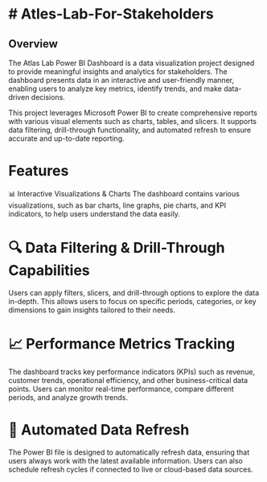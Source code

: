 # # Atles-Lab-For-Stakeholders
## Overview
The Atlas Lab Power BI Dashboard is a data visualization project designed to provide meaningful insights and analytics for stakeholders. The dashboard presents data in an interactive and user-friendly manner, enabling users to analyze key metrics, identify trends, and make data-driven decisions.

This project leverages Microsoft Power BI to create comprehensive reports with various visual elements such as charts, tables, and slicers. It supports data filtering, drill-through functionality, and automated refresh to ensure accurate and up-to-date reporting.

# Features
📊 Interactive Visualizations & Charts
The dashboard contains various visualizations, such as bar charts, line graphs, pie charts, and KPI indicators, to help users understand the data easily.
# 🔍 Data Filtering & Drill-Through Capabilities

Users can apply filters, slicers, and drill-through options to explore the data in-depth.
This allows users to focus on specific periods, categories, or key dimensions to gain insights tailored to their needs.
# 📈 Performance Metrics Tracking

The dashboard tracks key performance indicators (KPIs) such as revenue, customer trends, operational efficiency, and other business-critical data points.
Users can monitor real-time performance, compare different periods, and analyze growth trends.
# 🔄 Automated Data Refresh

The Power BI file is designed to automatically refresh data, ensuring that users always work with the latest available information.
Users can also schedule refresh cycles if connected to live or cloud-based data sources.
